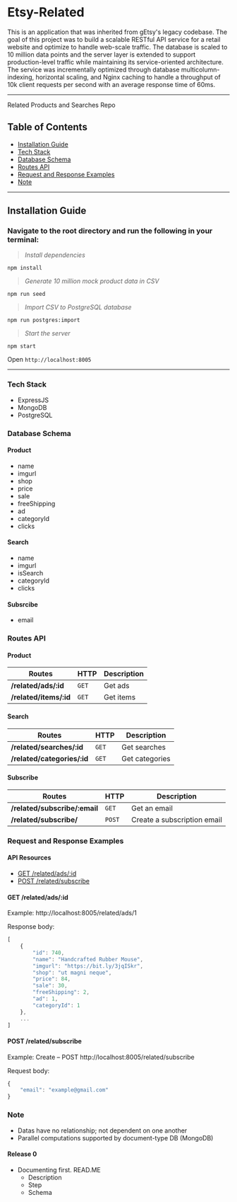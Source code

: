 # Etsy-Related
This is an application that was inherited from gEtsy's legacy codebase. The goal of this project was to build a scalable RESTful API service for a retail website and optimize to handle web-scale traffic. The database is scaled to 10 million data points and the server layer is extended to support production-level traffic while maintaining its service-oriented architecture. The service was incrementally optimized through database multicolumn-indexing, horizontal scaling, and Nginx caching to handle a throughput of 10k client requests per second with an average response time of 60ms.

---

Related Products and Searches Repo
## Table of Contents
* [Installation Guide](#installation-guide)
* [Tech Stack](#tech-stack)
* [Database Schema](#database-schema)
* [Routes API](#routes-api)
* [Request and Response Examples](#request-and-response-examples)
* [Note](#note)

---

## Installation Guide

### Navigate to the root directory and run the following in your terminal:

>*Install dependencies*
```
npm install
```
>*Generate 10 million mock product data in CSV*
```
npm run seed
```
>*Import CSV to PostgreSQL database*
```
npm run postgres:import
```
>*Start the server*
```
npm start
```
Open `http://localhost:8005`

---

### Tech Stack
- ExpressJS
- MongoDB
- PostgreSQL

### Database Schema

#### Product
- name
- imgurl
- shop
- price
- sale
- freeShipping
- ad
- categoryId
- clicks

#### Search
- name
- imgurl
- isSearch
- categoryId
- clicks

#### Subsrcibe
- email


### Routes API
#### Product
Routes | HTTP | Description
--- | --- | ---
**/related/ads/:id** | `GET` | Get ads
**/related/items/:id** | `GET` | Get items

#### Search
Routes | HTTP | Description
--- | --- | ---
**/related/searches/:id** | `GET` | Get searches
**/related/categories/:id** | `GET` | Get categories

#### Subscribe
Routes | HTTP | Description
--- | --- | ---
**/related/subscribe/:email** | `GET` | Get an email
**/related/subscribe/** | `POST` | Create a subscription email


### Request and Response Examples

#### API Resources

  - [GET /related/ads/:id](#get-relatedads)
  - [POST /related/subscribe](#post-relatedemail)

#### GET /related/ads/:id

Example: http://localhost:8005/related/ads/1

Response body:
```javascript
[
    {
        "id": 740,
        "name": "Handcrafted Rubber Mouse",
        "imgurl": "https://bit.ly/3jqISkr",
        "shop": "ut magni neque",
        "price": 84,
        "sale": 30,
        "freeShipping": 2,
        "ad": 1,
        "categoryId": 1
    },
    ...
]
```

#### POST /related/subscribe

Example: Create – POST  http://localhost:8005/related/subscribe

Request body:
```javascript
{
    "email": "example@gmail.com"
}
```


### Note
- Datas have no relationship; not dependent on one another
- Parallel computations supported by document-type DB (MongoDB)

#### Release 0
- Documenting first. READ.ME
  - Description
  - Step
  - Schema

